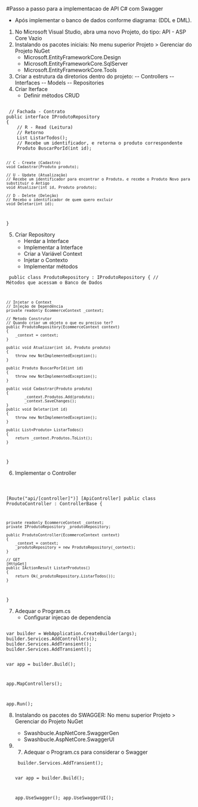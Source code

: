 #Passo a passo para a implementacao de API C# com Swagger
- Após implementar o banco de dados conforme diagrama: (DDL e DML).

1. No Microsoft Visual Studio, abra uma novo Projeto, do tipo: API - ASP Core Vazio
2. Instalando os pacotes iniciais:  No menu superior Projeto > Gerenciar do Projeto NuGet
     - Microsoft.EntityFrameworkCore.Design
     - Microsoft.EntityFrameworkCore.SqlServer
     - Microsoft.EntityFrameworkCore.Tools
3. Criar a estrutura da diretorios dentro do projeto:
     -- Controllers
     -- Interfaces
     -- Models
     -- Repositories
4. Criar Iterface
   - Definir métodos CRUD
     
 <code>
 // Fachada - Contrato
public interface IProdutoRepository
{
    // R - Read (Leitura)
    // Retorno
    List<Produto> ListarTodos();
    // Recebe um identificador, e retorna o produto correspondente
    Produto BuscarPorId(int id);

    // C - Create (Cadastro)
    void Cadastrar(Produto produto);

    // U - Update (Atualização)
    // Recebe um identificador para encontrar o Produto, e recebe o Produto Novo para substituir o Antigo
    void Atualizar(int id, Produto produto);

    // D - Delete (Deleção)
    // Recebo o identificador de quem quero excluir
    void Deletar(int id);
}
 </code>

 5. Criar Repository
    - Herdar a Interface
    - Implementar a Interface
    - Criar a Variável Context
    - Injetar o Contexto
    - Implementar métodos

<code> public class ProdutoRepository : IProdutoRepository
{
    // Métodos que acessam o Banco de Dados

    // Injetar o Context
    // Injeção de Dependência
    private readonly EcommerceContext _context;

    // Metodo Construtor
    // Quando criar um objeto o que eu preciso ter?
    public ProdutoRepository(EcommerceContext context)
    {
        _context = context;
    }

    public void Atualizar(int id, Produto produto)
    {
        throw new NotImplementedException();
    }

    public Produto BuscarPorId(int id)
    {
        throw new NotImplementedException();
    }

    public void Cadastrar(Produto produto)
    {
            _context.Produtos.Add(produto);
            _context.SaveChanges();
    }
    public void Deletar(int id)
    {
        throw new NotImplementedException();
    }

    public List<Produto> ListarTodos()
    {
        return _context.Produtos.ToList();
    }
}
</code>

6. Implementar o Controller

<code> 

[Route("api/[controller]")]
[ApiController]
public class ProdutoController : ControllerBase
{

    private readonly EcommerceContext _context;
    private IProdutoRepository _produtoRepository;        

    public ProdutoController(EcommerceContext context)
    {
        _context = context;
        _produtoRepository = new ProdutoRepository(_context);
    }

    // GET
    [HttpGet]
    public IActionResult ListarProdutos()
    {
        return Ok(_produtoRepository.ListarTodos());
    }

}
</code>

7. Adequar o Program.cs
    - Configurar injecao de dependencia 

<code>
var builder = WebApplication.CreateBuilder(args);
builder.Services.AddControllers();
builder.Services.AddTransient<EcommerceContext, EcommerceContext>();
builder.Services.AddTransient<IPagamentoRepository, PagamentoRepository>();

var app = builder.Build();

app.MapControllers();

app.Run();
</code>

8. Instalando os pacotes do SWAGGER:  No menu superior Projeto > Gerenciar do Projeto NuGet
    - Swashbucle.AspNetCore.SwaggerGen
    - Swashbucle.AspNetCore.SwaggerUI
  
9. 7. Adequar o Program.cs para considerar o Swagger
    <code>
    builder.Services.AddTransient<IPagamentoRepository, PagamentoRepository>();

    var app = builder.Build();


    app.UseSwagger();
    app.UseSwaggerUI();
    </code>
